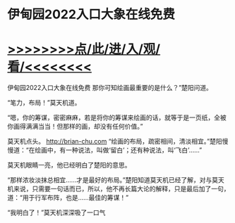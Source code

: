 # 伊甸园2022入口大象在线免费

# <a href="https://github.com/verttd/lkjh/issues/1">>>>>>>>>点/此/进/入/观/看/<<<<<<<<</a>

伊甸园2022入口大象在线免费
那你可知绘画最重要的是什么？”楚阳问道。

“笔力，布局！”莫天机道。

“嗯，你的筹谋，密密麻麻，若是将你的筹谋来绘画的话，就等于是一页纸，全被你画得满满当当！但那样的画，却没有任何价值。”

莫天机点头。
http://brian-chu.com
“绘画的布局，疏密相间，清淡相宜。”楚阳慢慢道：“在绘画中，有一种说法，叫做‘留白’；还有种说法，叫‘飞白’……”

莫天机眼睛一亮，他已经明白了楚阳的意思。

“那样浓妆淡抹总相宜……才是最好的布局。”楚阳知道莫天机已经了解，对与莫天机来说，只需要一句话而已，所以，他不再长篇大论的解释，只是最后加了一句，道：“用于行军布阵，也是……最佳的筹谋！”

“我明白了！”莫天机深深吸了一口气
